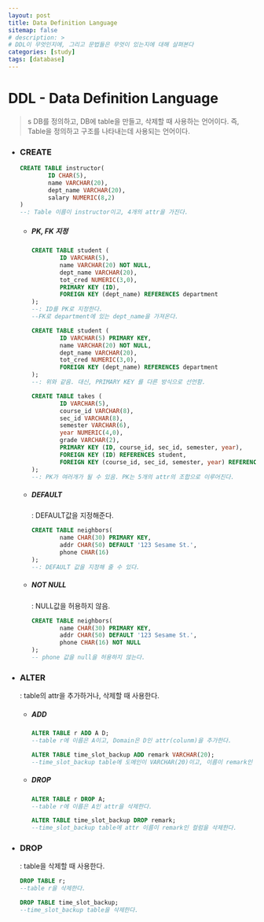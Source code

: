 ```yaml
---
layout: post
title: Data Definition Language
sitemap: false
# description: > 
# DDL이 무엇인지에, 그리고 문법들은 무엇이 있는지에 대해 살펴본다 
categories: [study]
tags: [database]
---
```


# DDL - Data Definition Language

>s DB를 정의하고, DB에 table을 만들고, 삭제할 때 사용하는 언어이다. 즉, Table을 정의하고 구조를 나타내는데 사용되는 언어이다. 

- ### CREATE

  ~~~sql
  CREATE TABLE instructor(
          ID CHAR(5),
          name VARCHAR(20),
          dept_name VARCHAR(20),
          salary NUMERIC(8,2)
  )
  --: Table 이름이 instructor이고, 4개의 attr을 가진다. 
  ~~~

  - ##### PK, FK 지정

    ~~~sql
    CREATE TABLE student (
            ID VARCHAR(5),
            name VARCHAR(20) NOT NULL,
            dept_name VARCHAR(20),
            tot_cred NUMERIC(3,0),
            PRIMARY KEY (ID),
            FOREIGN KEY (dept_name) REFERENCES department
    );
    --: ID를 PK로 지정한다. 
    --FK로 department에 있는 dept_name을 가져온다. 
    
    CREATE TABLE student (
            ID VARCHAR(5) PRIMARY KEY,
            name VARCHAR(20) NOT NULL,
            dept_name VARCHAR(20),
            tot_cred NUMERIC(3,0),
            FOREIGN KEY (dept_name) REFERENCES department
    );
    --: 위와 같음. 대신, PRIMARY KEY 를 다른 방식으로 선언함. 
    ~~~

    ~~~sql
    CREATE TABLE takes (
            ID VARCHAR(5),
            course_id VARCHAR(8),
            sec_id VARCHAR(8),
            semester VARCHAR(6),
            year NUMERIC(4,0),
            grade VARCHAR(2),
            PRIMARY KEY (ID, course_id, sec_id, semester, year),
            FOREIGN KEY (ID) REFERENCES student,
            FOREIGN KEY (course_id, sec_id, semester, year) REFERENCES section
    );
    --: PK가 여러개가 될 수 있음. PK는 5개의 attr의 조합으로 이루어진다. 
    ~~~

  - ##### DEFAULT

    : DEFAULT값을 지정해준다. 

    ~~~sql
    CREATE TABLE neighbors(
            name CHAR(30) PRIMARY KEY,
            addr CHAR(50) DEFAULT '123 Sesame St.',
            phone CHAR(16)
    );
    --: DEFAULT 값을 지정해 줄 수 있다. 
    ~~~

    

  - ##### NOT NULL

    : NULL값을 허용하지 않음. 

    ~~~sql
    CREATE TABLE neighbors(
            name CHAR(30) PRIMARY KEY,
            addr CHAR(50) DEFAULT '123 Sesame St.',
            phone CHAR(16) NOT NULL
    );
    -- phone 값을 null을 허용하지 않는다.
    ~~~

- ### ALTER

  : table의 attr을 추가하거나, 삭제할 때 사용한다. 

  - ##### ADD

    ~~~sql
    ALTER TABLE r ADD A D;
    --table r에 이름은 A이고, Domain은 D인 attr(colunm)을 추가한다. 
    
    ALTER TABLE time_slot_backup ADD remark VARCHAR(20);
    --time_slot_backup table에 도메인이 VARCHAR(20)이고, 이름이 remark인 컬럼을 추가한다. 
    ~~~

  - ##### DROP

    ~~~sql
    ALTER TABLE r DROP A;
    --table r에 이름은 A인 attr을 삭제한다. 
    
    ALTER TABLE time_slot_backup DROP remark;
    --time_slot_backup table에 attr 이름이 remark인 컬럼을 삭제한다. 
    ~~~

- ### DROP

  : table을 삭제할 때 사용한다. 

  ~~~sql
  DROP TABLE r;
  --table r을 삭제한다. 
  
  DROP TABLE time_slot_backup;
  --time_slot_backup table을 삭제한다. 
  ~~~

